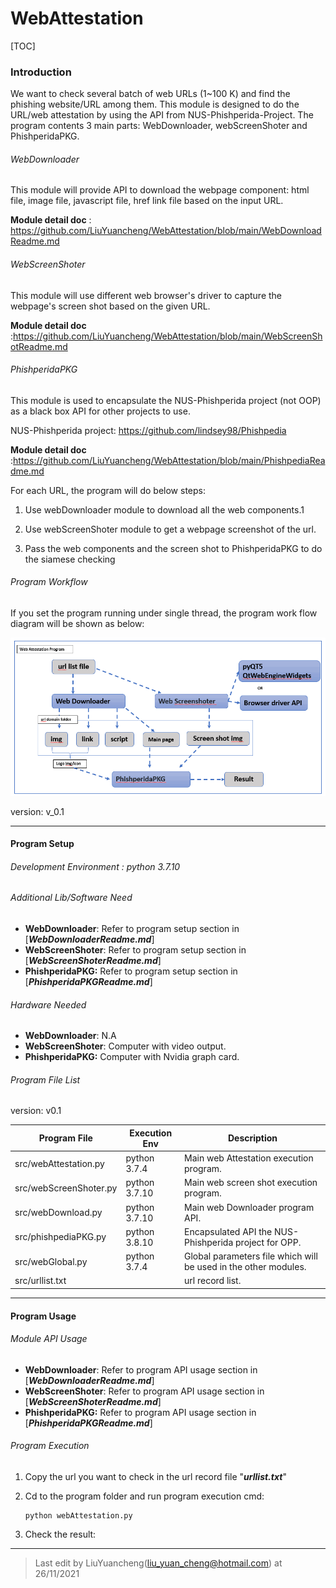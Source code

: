 # WebAttestation
[TOC]

### Introduction 

We want to check several batch of web URLs (1~100 K) and find the phishing website/URL among them. This module is designed to do the URL/web attestation by using the API from NUS-Phishperida-Project. The program contents 3 main parts: WebDownloader, webScreenShoter and PhishperidaPKG. 

###### WebDownloader

This module will provide API to download the webpage component: html file, image file, javascript file, href link file based on the input URL. 

**Module detail doc** : https://github.com/LiuYuancheng/WebAttestation/blob/main/WebDownloadReadme.md

###### WebScreenShoter

This module will use different web browser's driver to capture the webpage's screen shot based on the given URL.

**Module detail doc** :https://github.com/LiuYuancheng/WebAttestation/blob/main/WebScreenShotReadme.md

###### PhishperidaPKG

This module is used to encapsulate the NUS-Phishperida project (not OOP) as a black box API for other projects to use.

NUS-Phishperida project: https://github.com/lindsey98/Phishpedia

**Module detail doc** :https://github.com/LiuYuancheng/WebAttestation/blob/main/PhishpediaReadme.md



For each URL, the program will do below steps:

1. Use webDownloader module to download all the web components.1
2. Use webScreenShoter module to get a webpage screenshot of the url.

3. Pass the web components and the screen shot to PhishperidaPKG to do the siamese checking



###### Program Workflow

If you set the program running under single thread, the program work flow diagram will be shown as below: 

![](doc/img/workflow.png)

version: v_0.1



------

#### Program Setup

###### Development Environment : python 3.7.10

###### Additional Lib/Software Need

- **WebDownloader**:   Refer to program setup section in [***WebDownloaderReadme.md***]
- **WebScreenShoter**:  Refer to program setup section in [***WebScreenShoterReadme.md***]
- **PhishperidaPKG:** Refer to program setup section in [***PhishperidaPKGReadme.md***]

###### Hardware Needed

- **WebDownloader**:   N.A
- **WebScreenShoter**:  Computer with video output.
- **PhishperidaPKG:** Computer with Nvidia graph card. 

###### Program File List 

version: v0.1

| Program File           | Execution Env | Description                                                  |
| ---------------------- | ------------- | ------------------------------------------------------------ |
| src/webAttestation.py  | python 3.7.4  | Main web Attestation execution program.                      |
| src/webScreenShoter.py | python 3.7.10 | Main web screen shot  execution program.                     |
| src/webDownload.py     | python 3.7.10 | Main web Downloader program API.                             |
| src/phishpediaPKG.py   | python 3.8.10 | Encapsulated API the NUS-Phishperida project for OPP.        |
| src/webGlobal.py       | python 3.7.4  | Global parameters file which will be used in the other modules. |
| src/urllist.txt        |               | url record list.                                             |



------

#### Program Usage

###### Module API Usage

- **WebDownloader**:   Refer to program API usage section in [***WebDownloaderReadme.md***]
- **WebScreenShoter**:  Refer to program API usage section in [***WebScreenShoterReadme.md***]
- **PhishperidaPKG:** Refer to program API usage section in [***PhishperidaPKGReadme.md***]

###### Program Execution 

1. Copy the url you want to check in the url record file "***urllist.txt***"

2. Cd to the program folder and run program execution cmd: 

   ```
   python webAttestation.py
   ```

3. Check the result: 

 

------

> Last edit by LiuYuancheng(liu_yuan_cheng@hotmail.com) at 26/11/2021
